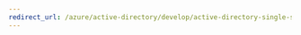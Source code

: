 ```yaml
---
redirect_url: /azure/active-directory/develop/active-directory-single-sign-on-protocol-reference
---
```

